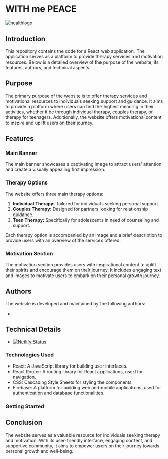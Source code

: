 # WITH me PEACE
![healthlogo](https://github.com/ishararaviget9/healthwebapp/assets/132211856/fa861190-db15-43e9-955e-47853b21bc3a)

## Introduction

This repository contains the code for a React web application. The application serves as a platform to provide therapy services and motivation resources. Below is a detailed overview of the purpose of the website, its features, authors, and technical aspects.

## Purpose

The primary purpose of the website is to offer therapy services and motivational resources to individuals seeking support and guidance. It aims to provide a platform where users can find the highest meaning in their activities, whether it be through individual therapy, couples therapy, or therapy for teenagers. Additionally, the website offers motivational content to inspire and uplift users on their journey.

## Features

### Main Banner

The main banner showcases a captivating image to attract users' attention and create a visually appealing first impression.

### Therapy Options

The website offers three main therapy options:

1. **Individual Therapy:** Tailored for individuals seeking personal support.
2. **Couples Therapy:** Designed for partners looking for relationship guidance.
3. **Teen Therapy:** Specifically for adolescents in need of counseling and support.

Each therapy option is accompanied by an image and a brief description to provide users with an overview of the services offered.

### Motivation Section

The motivation section provides users with inspirational content to uplift their spirits and encourage them on their journey. It includes engaging text and images to motivate users to embark on their personal growth journey.

## Authors

The website is developed and maintained by the following authors:

- [ishararaviget9]: [https://github.com/ishararaviget9](#)

## Technical Details
- [![Netlify Status](https://api.netlify.com/api/v1/badges/9ab532b9-7999-4889-b016-d107a465b586/deploy-status)](https://app.netlify.com/sites/healthwebapp9/deploys)

### Technologies Used

- React: A JavaScript library for building user interfaces.
- React Router: A routing library for React applications, used for navigation.
- CSS: Cascading Style Sheets for styling the components.
- Firebase: A platform for building web and mobile applications, used for authentication and database functionalities.

### Getting Started

<!-- 1. Clone the repository: `git clone [repository_url]`
2. Install dependencies: `npm install`
3. Run the development server: `npm start`
4. Access the website at `http://localhost:3000` -->

## Conclusion

The website serves as a valuable resource for individuals seeking therapy and motivation. With its user-friendly interface, engaging content, and supportive community, it aims to empower users on their journey towards personal growth and well-being.
